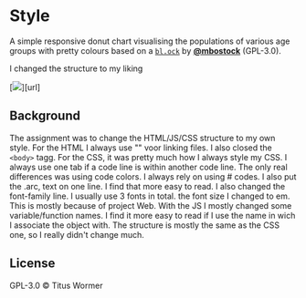 # Style

A simple responsive donut chart visualising the populations of various age
groups with pretty colours based on a [`bl.ock`][block]
by [**@mbostock**][block-author] (GPL-3.0).

I changed the structure to my liking

[![][cover]][url]

## Background

The assignment was to change the HTML/JS/CSS structure to my own style. For the HTML I always use "" voor linking files. 
I also closed the `<body>` tagg. For the CSS, it was pretty much how I always style my CSS. I always use one tab if a code line is
within another code line. The only real differences was using code colors. I always rely on using # codes. I also put the .arc, text 
on one line. I find that more easy to read. I also changed the font-family line. I usually use 3 fonts in total. the font size I changed
to em. This is mostly because of project Web. With the JS I mostly changed some variable/function names. I find it more easy to read
if I use the name in wich I associate the object with. The structure is mostly the same as the CSS one, so I really didn't change much.

## License

GPL-3.0 © Titus Wormer

[block]: https://bl.ocks.org/mbostock/3887193

[block-author]: https://github.com/mbostock

[cover]: preview.png
